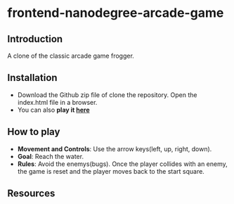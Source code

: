 frontend-nanodegree-arcade-game
===============================

## Introduction

A clone of the classic arcade game frogger.

## Installation

* Download the Github zip file of clone the repository. Open the index.html file in a browser.
* You can also **play it [here](https://3fun4.github.io/frontend-nanodegree-arcade-game/)**

## How to play

* **Movement and Controls**: Use the arrow keys(left, up, right, down).
* **Goal**: Reach the water.
* **Rules**: Avoid the enemys(bugs). Once the player collides with an enemy, the game is reset and the player moves back to the start square.

## Resources


